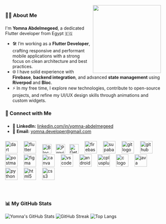 <img align="right" height="220" src="https://media2.giphy.com/media/v1.Y2lkPTc5MGI3NjExbm1wejJ2ZXIxZGlwNW5wdmh6M3NucDg5eDc5aGh5Y3FpamYycjJ2MiZlcD12MV9pbnRlcm5hbF9naWZfYnlfaWQmY3Q9Zw/HW3T1wWW3z2Ff2cpXO/giphy.gif"  />

###

<h3 align="left">👩‍💻  About Me</h3>

###

I'm **Yomna Abdelmegeed**, a dedicated Flutter developer from Egypt 🇪🇬  
- 🛠️ I’m working as a **Flutter Developer**, crafting responsive and performant mobile applications with a strong focus on clean architecture and best practices.  
- 🌐 I have solid experience with **Firebase**, **backend integration**, and advanced **state management** using **Riverpod** and **Bloc**.  
- ⚡ In my free time, I explore new technologies, contribute to open-source projects, and refine my UI/UX design skills through animations and custom widgets.

###

<h3 align="left">🔗 Connect with Me</h3>

###
- 💼 **LinkedIn:** [linkedin.com/in/yomna-abdelmegeed](https://www.linkedin.com/in/yomna-abdelmegeed-91759026a/)  
- 📧 **Email:** [yomna.developer@gmail.com](mailto:yomna.developer@gmail.com)
###

<div align="left">
  <!-- Dart & Flutter -->
  <img src="https://cdn.jsdelivr.net/gh/devicons/devicon/icons/dart/dart-original.svg" height="40" alt="dart logo" />
  <img width="12" />
  <img src="https://cdn.jsdelivr.net/gh/devicons/devicon/icons/flutter/flutter-original.svg" height="40" alt="flutter logo" />
  <img width="12" />


   <!-- State Management -->
  <img src="https://img.shields.io/badge/Bloc-40C4FF?style=for-the-badge&logo=flutter&logoColor=white" height="30" alt="Bloc logo" />
  <img width="6" />
  <img src="https://img.shields.io/badge/Provider-009688?style=for-the-badge&logo=flutter&logoColor=white" height="30" alt="Provider logo" />
  <img width="6" />
  <img src="https://img.shields.io/badge/GetX-DD2C00?style=for-the-badge&logo=flutter&logoColor=white" height="30" alt="GetX logo" />
  <img width="12" />


  <!-- Backend: Firebase & Supabase -->
  <img src="https://cdn.jsdelivr.net/gh/devicons/devicon/icons/firebase/firebase-plain.svg" height="40" alt="firebase logo" />
  <img width="12" />
  <img src="https://cdn.simpleicons.org/supabase/3ECF8E" height="40" alt="supabase logo" />
  <img width="12" />

  <!-- Version Control -->
  <img src="https://cdn.simpleicons.org/git/F05032" height="40" alt="git logo" />
  <img width="12" />
  <img src="https://cdn.jsdelivr.net/gh/devicons/devicon/icons/github/github-original.svg" height="40" alt="github logo" />
  <img width="12" />

  <!-- Tools -->
  <img src="https://cdn.simpleicons.org/postman/FF6C37" height="40" alt="postman logo" />
  <img width="12" />
  <img src="https://cdn.jsdelivr.net/gh/devicons/devicon/icons/figma/figma-original.svg" height="40" alt="figma logo" />
  <img width="12" />
  <img src="https://cdn.jsdelivr.net/gh/devicons/devicon/icons/canva/canva-original.svg" height="40" alt="canva logo" />
  <img width="12" />
  <img src="https://cdn.jsdelivr.net/gh/devicons/devicon/icons/vscode/vscode-original.svg" height="40" alt="vscode logo" />
  <img width="12" />
  <img src="https://cdn.jsdelivr.net/gh/devicons/devicon/icons/androidstudio/androidstudio-original.svg" height="40" alt="androidstudio logo" />
  <img width="12" />

  <!-- Programming Languages -->
  <img src="https://cdn.jsdelivr.net/gh/devicons/devicon/icons/cplusplus/cplusplus-original.svg" height="40" alt="cplusplus logo" />
  <img width="12" />
  <img src="https://cdn.simpleicons.org/c/A8B9CC" height="40" alt="c logo" />
  <img width="12" />
  <img src="https://cdn.jsdelivr.net/gh/devicons/devicon/icons/java/java-original.svg" height="40" alt="java logo" />
  <img width="12" />
  <img src="https://cdn.jsdelivr.net/gh/devicons/devicon/icons/python/python-original.svg" height="40" alt="python logo" />
  <img width="12" />

  <!-- Web -->
  <img src="https://cdn.jsdelivr.net/gh/devicons/devicon/icons/html5/html5-original.svg" height="40" alt="html5 logo" />
  <img width="12" />
  <img src="https://cdn.jsdelivr.net/gh/devicons/devicon/icons/css3/css3-original.svg" height="40" alt="css3 logo" />
</div>


###

<br clear="both">

### 📊 My GitHub Stats

![Yomna's GitHub Stats](https://github-readme-stats.vercel.app/api?username=Yomna-Abdelmegeed&show_icons=true&theme=radical)
![GitHub Streak](https://github-readme-streak-stats.herokuapp.com?user=Yomna-Abdelmegeed&theme=radical&hide_border=true)
![Top Langs](https://github-readme-stats.vercel.app/api/top-langs/?username=Yomna-Abdelmegeed&layout=compact&theme=radical)


###
